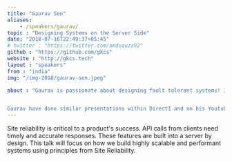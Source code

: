 ```yaml
---
title: "Gaurav Sen"
aliases: 
    - /speakers/gaurav/
topic : "Designing Systems on the Server Side"
date: "2018-07-16T22:49:37+05:45"
# twitter : "https://twitter.com/amdsouza92"
github : "https://github.com/gkcs"
website : "http://gkcs.tech"
layout : "speakers"
from : "india"
img: "/img-2018/gaurav-sen.jpeg"

about : "Gaurav is passionate about designing fault tolerant systems! It requires a lot of thought and makes us learn different concepts in the process. We grow every time we solve challenging problems, and these concepts help us understand the workings of a product from the technical side.


Gaurav have done similar presentations within DirectI and on his Youtube channel with 23k+ subscribers."
---
```

Site reliability is critical to a product's success. API calls from clients need timely and accurate responses. These features are built into a server by design. This talk will focus on how we build highly scalable and performant systems using principles from Site Reliability.
